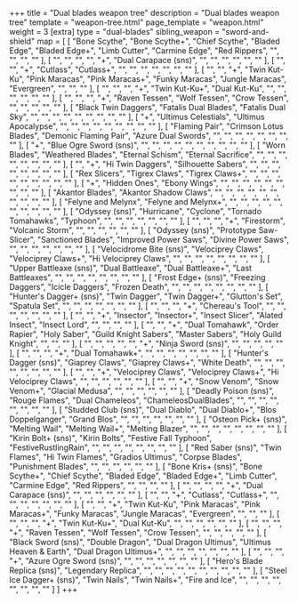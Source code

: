 +++
title = "Dual blades weapon tree"
description = "Dual blades weapon tree"
template = "weapon-tree.html"
page_template = "weapon.html"
weight = 3
[extra]
type = "dual-blades"
sibling_weapon = "sword-and-shield"
map = [
  [
    "Bone Scythe",
    "Bone Scythe+",
    "Chief Scythe",
    "Bladed Edge",
    "Bladed Edge+",
    "Limb Cutter",
    "Carmine Edge",
    "Red Rippers",
    "",
    "",
    "",
    ""
  ],
  [
    "",
    "",
    "",
    "",
    "+",
    "Dual Carapace (sns)",
    "",
    "",
    "",
    "",
    "",
    ""
  ],
  [
    "",
    "",
    "+",
    "Cutlass",
    "Cutlass+",
    "",
    "",
    "",
    "",
    "",
    "",
    ""
  ],
  [
    "",
    "",
    "+",
    "Twin Kut-Ku",
    "Pink Maracas",
    "Pink Maracas+",
    "Funky Maracas",
    "Jungle Maracas",
    "Evergreen",
    "",
    "",
    ""
  ],
  [
    "",
    "",
    "",
    "+",
    "Twin Kut-Ku+",
    "Dual Kut-Ku",
    "",
    "",
    "",
    "",
    "",
    ""
  ],
  [
    "",
    "",
    "",
    "+",
    "Raven Tessen",
    "Wolf Tessen",
    "Crow Tessen",
    "",
    "",
    "",
    "",
    ""
  ],
  [
    "Black Twin Daggers",
    "Fatalis Dual Blades",
    "Fatalis Dual Sky",
    "",
    "",
    "",
    "",
    "",
    "",
    "",
    "",
    ""
  ],
  [
    "+",
    "Ultimus Celestials",
    "Ultimus Apocalypse",
    "",
    "",
    "",
    "",
    "",
    "",
    "",
    "",
    ""
  ],
  [
    "Flaming Pair",
    "Crimson Lotus Blades",
    "Demonic Flaming Pair",
    "Azure Dual Swords",
    "",
    "",
    "",
    "",
    "",
    "",
    "",
    ""
  ],
  [
    "+",
    "Blue Ogre Sword (sns)",
    "",
    "",
    "",
    "",
    "",
    "",
    "",
    "",
    "",
    ""
  ],
  [
    "Worn Blades",
    "Weathered Blades",
    "Eternal Schism",
    "Eternal Sacrifice",
    "",
    "",
    "",
    "",
    "",
    "",
    "",
    ""
  ],
  [
    "",
    "+",
    "Hi Twin Daggers",
    "Silhouette Sabers",
    "",
    "",
    "",
    "",
    "",
    "",
    "",
    ""
  ],
  [
    "Rex Slicers",
    "Tigrex Claws",
    "Tigrex Claws+",
    "",
    "",
    "",
    "",
    "",
    "",
    "",
    "",
    ""
  ],
  [
    "+",
    "Hidden Ones",
    "Ebony Wings",
    "",
    "",
    "",
    "",
    "",
    "",
    "",
    "",
    ""
  ],
  [
    "Akantor Blades",
    "Akantor Shadow Claws",
    "",
    "",
    "",
    "",
    "",
    "",
    "",
    "",
    "",
    ""
  ],
  [
    "Felyne and Melynx",
    "Felyne and Melynx+",
    "",
    "",
    "",
    "",
    "",
    "",
    "",
    "",
    "",
    ""
  ],
  [
    "Odyssey (sns)",
    "Hurricane",
    "Cyclone",
    "Tornado Tomahawks",
    "Typhoon",
    "",
    "",
    "",
    "",
    "",
    "",
    ""
  ],
  [
    "",
    "",
    "",
    "+",
    "Firestorm",
    "Volcanic Storm",
    "",
    "",
    "",
    "",
    "",
    ""
  ],
  [
    "Odyssey (sns)",
    "Prototype Saw-Slicer",
    "Sanctioned Blades",
    "Improved Power Saws",
    "Divine Power Saws",
    "",
    "",
    "",
    "",
    "",
    "",
    ""
  ],
  [
    "Velocidrome Bite (sns)",
    "Velociprey Claws",
    "Velociprey Claws+",
    "Hi Velociprey Claws",
    "",
    "",
    "",
    "",
    "",
    "",
    "",
    ""
  ],
  [
    "Upper Battleaxe (sns)",
    "Dual Battleaxe",
    "Dual Battleaxe+",
    "Last Battleaxes",
    "",
    "",
    "",
    "",
    "",
    "",
    "",
    ""
  ],
  [
    "Frost Edge+ (sns)",
    "Freezing Daggers",
    "Icicle Daggers",
    "Frozen Death",
    "",
    "",
    "",
    "",
    "",
    "",
    "",
    ""
  ],
  [
    "Hunter's Dagger+ (sns)",
    "Twin Dagger",
    "Twin Dagger+",
    "Glutton's Set",
    "Spatula Set",
    "",
    "",
    "",
    "",
    "",
    "",
    ""
  ],
  [
    "",
    "",
    "",
    "+",
    "Chereau's Tool",
    "",
    "",
    "",
    "",
    "",
    "",
    ""
  ],
  [
    "",
    "",
    "+",
    "Insector",
    "Insector+",
    "Insect Slicer",
    "Alated Insect",
    "Insect Lord",
    "",
    "",
    "",
    ""
  ],
  [
    "",
    "",
    "+",
    "Dual Tomahawk",
    "Order Rapier",
    "Holy Saber",
    "Guild Knight Sabers",
    "Master Sabers",
    "Holy Guild Knight",
    "",
    "",
    ""
  ],
  [
    "",
    "",
    "",
    "",
    "",
    "+",
    "Ninja Sword (sns)",
    "",
    "",
    "",
    "",
    ""
  ],
  [
    "",
    "",
    "",
    "+",
    "Dual Tomahawk+",
    "",
    "",
    "",
    "",
    "",
    "",
    ""
  ],
  [
    "Hunter's Dagger (sns)",
    "Giaprey Claws",
    "Giaprey Claws+",
    "White Death",
    "",
    "",
    "",
    "",
    "",
    "",
    "",
    ""
  ],
  [
    "",
    "",
    "+",
    "Velociprey Claws",
    "Velociprey Claws+",
    "Hi Velociprey Claws",
    "",
    "",
    "",
    "",
    "",
    ""
  ],
  [
    "",
    "",
    "+",
    "Snow Venom",
    "Snow Venom+",
    "Glacial Medusa",
    "",
    "",
    "",
    "",
    "",
    ""
  ],
  [
    "Deadly Poison (sns)",
    "Rouge Flames",
    "Dual Chameleos",
    "ChameleosDualBlades",
    "",
    "",
    "",
    "",
    "",
    "",
    "",
    ""
  ],
  [
    "Studded Club (sns)",
    "Dual Diablo",
    "Dual Diablo+",
    "Blos Doppelganger",
    "Grand Blos",
    "",
    "",
    "",
    "",
    "",
    "",
    ""
  ],
  [
    "Osteon Pick+ (sns)",
    "Melting Wail",
    "Melting Wail+",
    "Melting Blazer",
    "",
    "",
    "",
    "",
    "",
    "",
    "",
    ""
  ],
  [
    "Kirin Bolt+ (sns)",
    "Kirin Bolts",
    "Festive Fall Typhoon",
    "FestiveRustlingRain",
    "",
    "",
    "",
    "",
    "",
    "",
    "",
    ""
  ],
  [
    "Red Saber (sns)",
    "Twin Flames",
    "Hi Twin Flames",
    "Gradios Ultimus",
    "Corpse Blades",
    "Punishment Blades",
    "",
    "",
    "",
    "",
    "",
    ""
  ],
  [
    "Bone Kris+ (sns)",
    "Bone Scythe+",
    "Chief Scythe",
    "Bladed Edge",
    "Bladed Edge+",
    "Limb Cutter",
    "Carmine Edge",
    "Red Rippers",
    "",
    "",
    "",
    ""
  ],
  [
    "",
    "",
    "",
    "",
    "+",
    "Dual Carapace (sns)",
    "",
    "",
    "",
    "",
    "",
    ""
  ],
  [
    "",
    "",
    "+",
    "Cutlass",
    "Cutlass+",
    "",
    "",
    "",
    "",
    "",
    "",
    ""
  ],
  [
    "",
    "",
    "+",
    "Twin Kut-Ku",
    "Pink Maracas",
    "Pink Maracas+",
    "Funky Maracas",
    "Jungle Maracas",
    "Evergreen",
    "",
    "",
    ""
  ],
  [
    "",
    "",
    "",
    "+",
    "Twin Kut-Ku+",
    "Dual Kut-Ku",
    "",
    "",
    "",
    "",
    "",
    ""
  ],
  [
    "",
    "",
    "",
    "+",
    "Raven Tessen",
    "Wolf Tessen",
    "Crow Tessen",
    "",
    "",
    "",
    "",
    ""
  ],
  [
    "Black Sword (sns)",
    "Double Dragon",
    "Dual Dragon Ultimus",
    "Ultimus Heaven & Earth",
    "Dual Dragon Ultimus+",
    "",
    "",
    "",
    "",
    "",
    "",
    ""
  ],
  [
    "",
    "",
    "",
    "+",
    "Azure Ogre Sword (sns)",
    "",
    "",
    "",
    "",
    "",
    "",
    ""
  ],
  [
    "Hero's Blade Replica (sns)",
    "Legendary Replica",
    "",
    "",
    "",
    "",
    "",
    "",
    "",
    "",
    "",
    ""
  ],
  [
    "Steel Ice Dagger+ (sns)",
    "Twin Nails",
    "Twin Nails+",
    "Fire and Ice",
    "",
    "",
    "",
    "",
    "",
    "",
    "",
    ""
  ]
]
+++

